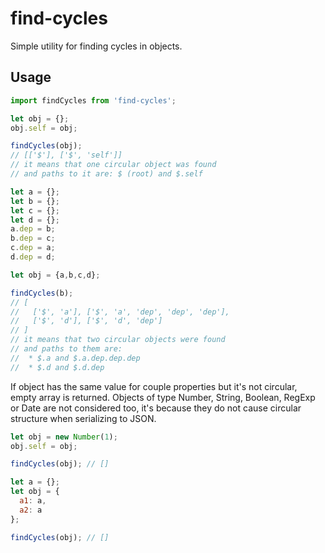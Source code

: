 find-cycles
===========

Simple utility for finding cycles in objects.

## Usage

```javascript
import findCycles from 'find-cycles';

let obj = {};
obj.self = obj;

findCycles(obj);
// [['$'], ['$', 'self']]
// it means that one circular object was found
// and paths to it are: $ (root) and $.self

let a = {};
let b = {};
let c = {};
let d = {};
a.dep = b;
b.dep = c;
c.dep = a;
d.dep = d;

let obj = {a,b,c,d};

findCycles(b);
// [
//   ['$', 'a'], ['$', 'a', 'dep', 'dep', 'dep'],
//   ['$', 'd'], ['$', 'd', 'dep']
// ]
// it means that two circular objects were found
// and paths to them are:
//  * $.a and $.a.dep.dep.dep
//  * $.d and $.d.dep
```

If object has the same value for couple properties but it's not circular,
empty array is returned. Objects of type Number, String, Boolean, RegExp or Date
are not considered too, it's because they do not cause circular structure
when serializing to JSON.

```javascript
let obj = new Number(1);
obj.self = obj;

findCycles(obj); // []

let a = {};
let obj = {
  a1: a,
  a2: a
};

findCycles(obj); // []
```

